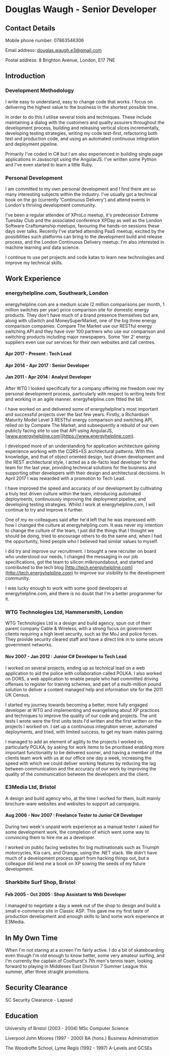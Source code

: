 # Douglas Waugh - Senior Developer

## Contact Details

Mobile phone number: 07863546306

Email address: douglas.waugh.e3@gmail.com

Postal address: 8 Brighton Avenue, London, E17 7NE

## Introduction

### Development Methodology

I write easy to understand, easy to change code that works.  I focus on delivering the highest value to the business in the shortest possible time.

In order to do this I utilise several tools and techniques.  These include maintaining a dialog with the customers and quality assurers throughout the development process, building and releasing vertical slices incrementally, developing testing strategies, writing my code test-first, refactoring both test and production code, and using an automated continuous integration and deployment pipeline.

Primarily I've coded in C# but I am also experienced in building single page applications in Javascript using the AngularJS.  I've written some Python and I've even started to learn a little Ruby.

### Personal Development

I am committed to my own personal development and I find there are so many interesting subjects within the industry.  I've usually got a technical book on the go (currently 'Continuous Delivery') and attend events in London's thriving development community.

I've been a regular attendee of XProLo meetup, it's predecessor Extreme Tuesday Club and the associated conference XPDay as well as the London Software Craftsmanship meetups, favouring the hands-on sessions these days over talks.  Recently I've started attending PaaS meetup, excited by the possibilities such platforms can bring to the development build and release process, and the London Continuous Delivery meetup.  I'm also interested in machine learning and data science.

I continue to use pet projects and code katas to learn new technologies and improve my technical skills.

## Work Experience

### energyhelpline.com, Southwark, London

energyhelpline.com are a medium scale (2 million comparisons per month, 1 million switches per year) price comparison site for domestic energy products.  They don't have much of a brand presence themselves but are, along with uSwitch and MoneySuperMarket, one of the big three energy comparison companies.  Compare The Market use our RESTful energy switching API and they have over 100 partners who use our comparison and switching products including major newspapers. Some 'tier 2' energy suppliers even use our services for their own websites and call centres.

#### Apr 2017 - Present : Tech Lead
#### Apr 2014 - Apr 2017 : Senior Developer
#### Jan 2011 - Apr 2014 : Analyst Developer

After WTG I looked specifically for a company offering me freedom over my personal development process, particularly with respect to writing tests first and working in an agile manner.  energyhelpline.com fitted the bill.

I have worked on and delivered some of energyhelpline's most important and successful projects over the last few years.  Firstly, a Richardson Maturity Model Level 3 RESTful energy comparison and switching API, relied on by Compare The Market, and subsequently a rebuild of our own publicly facing site to use that API using AngularJS, [www.energyhelpline.com](https://www.energyhelpline.com).

I developed more of an understanding for application architecture gaining experience working with the CQRS+ES architectural patterns.  With this knowledge, and that of object oriented design, test driven development and the REST architectural style, I acted as a de-facto lead developer for the team for the last year, providing technical solutions for the business and supporting other developers with their design and architectural decisions.  In April 2017 I was rewarded with a promotion to Tech Lead.

I have improved the speed and accuracy of our development by cultivating a truly test driven culture within the team, introducing automated deployments, continuously improving the deployment pipeline, and developing testing strategies.  Whilst I work at energyhelpline.com, I will continue to try and improve it further.

One of my ex-colleagues said after he'd left that he was impressed with how I changed the culture at energyhelpling.com.  It was never my intention to change the culture of the team, I just did the things that I thought we should be doing, tried to encourage others to do the same and, when I had the opportunity, hired people who I believed had similar values to myself.

I did try and improve our recruitment.  I brought a new recruiter on board who understood our needs, I changed the messaging in our job specifications, got the team to silicon milkroundabout, and started and contributed to the tech blog [http://tech.energyhelpline.com](http://tech.energyhelpline.com) to improve our visibility to the development community.

I was lucky enough to work with some good developers at energyhelpline.com, and there is no doubt that I'm a better programmer for it.

### WTG Technologies Ltd, Hammersmith, London

WTG Technologies Ltd is a design and build agency, spun out of their parent company Cable & Wireless, with a strong focus on government clients requiring a high level security, such as the MoJ and police forces.  They provide security cleared staff and have a direct link in to some secure government networks.

#### Nov 2007 - Jan 2012 : Junior C# Developer to Tech Lead

I worked on several projects, ending up as technical lead on a web application to aid the police with collaboration called POLKA.  I also worked on DORS, a web application to enable people who had committed driving offenses to register for training schemes, and part of a multi-million pound solution to deliver a content managed help and information site for the 2011 UK Census.

I started my journey towards becoming a better, more fully engaged developer at WTG and implementing and evangelising about XP practices and techniques to improve the quality of our code and projects.  The unit tests I wrote were the first units tests I'd written and the first written on the projects I worked on.  I set up a continuous integration server, automated deployments, and tried, with limited success, to get my team mates pairing.

I managed to add an element of agility to the projects I worked on, particularly POLKA, by asking for work items to be prioritised enabling more important functionality to be delivered sooner, and having a member of the clients team work with us at our office one day a week, increasing the speed with which we could deliver working features by reducing the lag between communication and the accuracy of our work by improving the quality of the communication between the developers and the client.

### E3Media Ltd, Bristol

A design and build agency who, at the time I worked for them, built mainly brochure-ware websites and websites to support ad campaigns.

#### Aug 2006 - Nov 2007 : Freelance Tester to Junior C# Developer

During two week's unpaid work experience as a manual tester I asked for some development work, the completion of which went some way to convincing them to hire me as a developer.

I worked on public facing websites for big multinationals such as Triumph motorcycles, Kia cars, and Orange, using the .NET stack.  We didn't have much of a development process apart from hacking things out, but a colleague did lend me a book on XP sowing the seeds of my future development.

### Sharkbite Surf Shop, Bristol

#### Feb 2005 - Oct 2005 : Shop Assistant to Web Developer

I managed to negotiate a day a week out of the shop to design and build a small e-commerce site in Classic ASP.  This gave me my first taste of production development and enough skills to land some work experience at E3Media.

## In My Own Time

When I'm not staring at a screen I'm fairly active.  I do a bit of skateboarding even though I'm old enough to know better, some very amateur surfing, and I'm currently the captain of Coolhurst's 7th men's tennis team, looking forward to playing in Middlesex East Division 7 Summer League this summer, after three straight promotions.

## Security Clearance

SC Security Clearance - Lapsed

## Education

University of Bristol (2003 - 2004) MSc Computer Science

Liverpool John Moores (1997 - 2000) BA (hons.) Business Administration

The Woodroffe School, Lyme Regis (1992 - 1997) A-Levels and GCSEs
